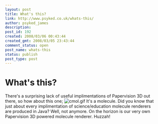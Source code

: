 ```yaml
---
layout: post
title: What's this?
link: http://www.psyked.co.uk/whats-this/
author: psyked_james
description: 
post_id: 192
created: 2008/03/06 00:43:44
created_gmt: 2008/03/05 23:43:44
comment_status: open
post_name: whats-this
status: publish
post_type: post
---
```


# What's this?

There's a surprising lack of useful implimentations of Papervision 3D out there, so how about this one; ![cmol.gif](http://uploads.psyked.co.uk/2008/03/cmol.gif) It's a molecule. Did you know that just about every implimentation of science/education molecule renderers are produced in Java? Well, not anymore. On the horizon is our very own Papervision 3D powered molecule renderer. Huzzah!